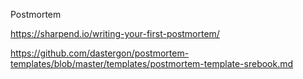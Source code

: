 Postmortem



https://sharpend.io/writing-your-first-postmortem/

https://github.com/dastergon/postmortem-templates/blob/master/templates/postmortem-template-srebook.md